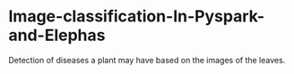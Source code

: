 # Image-classification-In-Pyspark-and-Elephas
Detection of diseases a plant may have based on the images of the leaves.
